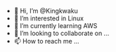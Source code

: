- 👋 Hi, I’m @Kingkwaku
- 👀 I’m interested in Linux
- 🌱 I’m currently learning AWS
- 💞️ I’m looking to collaborate on ...
- 📫 How to reach me ...

<!---
Kingkwaku/Kingkwaku is a ✨ special ✨ repository because its `README.md` (this file) appears on your GitHub profile.
You can click the Preview link to take a look at your changes.
--->

